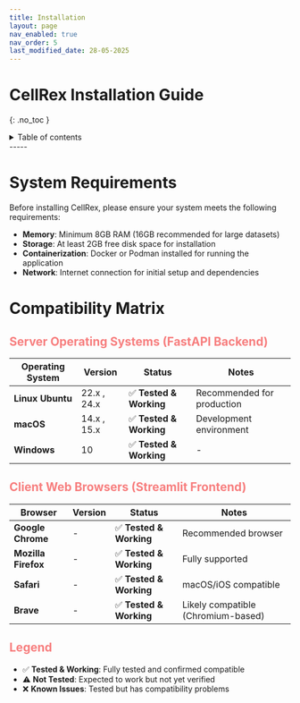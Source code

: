 ```yaml
---
title: Installation
layout: page
nav_enabled: true
nav_order: 5
last_modified_date: 28-05-2025
---
```

<style>
h2 {
color: #f77e7e; /* $red-000 */
 }
</style>
# CellRex Installation Guide
{: .no_toc }
<details closed markdown="block">
<summary>
 Table of contents
</summary>
 {: .text-delta }
- TOC
{:toc}
</details>
-----

# System Requirements

Before installing CellRex, please ensure your system meets the following requirements:

- **Memory**: Minimum 8GB RAM (16GB recommended for large datasets)
- **Storage**: At least 2GB free disk space for installation
- **Containerization**: Docker or Podman installed for running the application
- **Network**: Internet connection for initial setup and dependencies

# Compatibility Matrix

## Server Operating Systems (FastAPI Backend)

| Operating System | Version | Status | Notes |
|------------------|---------|--------|-------|
| **Linux Ubuntu** | 22.x , 24.x| ✅ **Tested & Working** | Recommended for production |
| **macOS** | 14.x , 15.x | ✅ **Tested & Working** | Development environment |
| **Windows** | 10 | ✅ **Tested & Working** | - |

## Client Web Browsers (Streamlit Frontend)

| Browser | Version | Status | Notes |
|---------|---------|--------|-------|
| **Google Chrome** | - | ✅ **Tested & Working** | Recommended browser |
| **Mozilla Firefox** | - | ✅ **Tested & Working** | Fully supported |
| **Safari** | - | ✅ **Tested & Working** | macOS/iOS compatible |
| **Brave** | - | ✅ **Tested & Working** | Likely compatible (Chromium-based) |

## Legend

- ✅ **Tested & Working**: Fully tested and confirmed compatible
- ⚠️ **Not Tested**: Expected to work but not yet verified
- ❌ **Known Issues**: Tested but has compatibility problems

